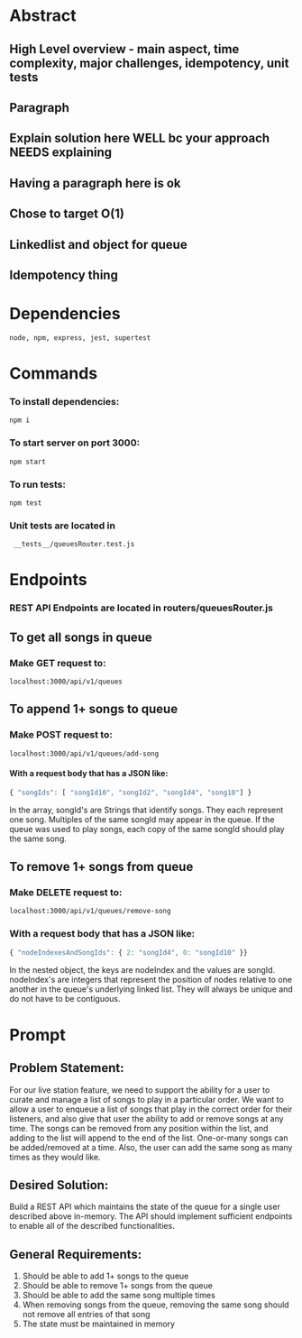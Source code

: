 # Abstract

## High Level overview - main aspect, time complexity, major challenges, idempotency, unit tests
## Paragraph
## Explain solution here WELL bc your approach NEEDS explaining
## Having a paragraph here is ok
## Chose to target O(1)
## Linkedlist and object for queue
## Idempotency thing



# Dependencies
``
node, npm, express, jest, supertest
``

# Commands
### To install dependencies:
```
npm i
```

### To start server on port 3000:
```
npm start
```

### To run tests:
```
npm test
```
### Unit tests are located in
```
 __tests__/queuesRouter.test.js
```

# Endpoints
### REST API Endpoints are located in routers/queuesRouter.js

## To get all songs in queue
### Make GET request to:
```
localhost:3000/api/v1/queues
```

## To append 1+ songs to queue
### Make POST request to:
```
localhost:3000/api/v1/queues/add-song
```
#### With a request body that has a JSON like:
```js
{ "songIds": [ "songId10", "songId2", "songId4", "song10"] }
```
In the array, songId's are Strings that identify songs. They each represent one song. Multiples of the same songId may appear in the queue. If the queue was used to play songs, each copy of the same songId should play the same song.

## To remove 1+ songs from queue
### Make DELETE request to:
```
localhost:3000/api/v1/queues/remove-song
```
### With a request body that has a JSON like:
```js
{ "nodeIndexesAndSongIds": { 2: "songId4", 0: "songId10" }}
```
In the nested object, the keys are nodeIndex and the values are songId. nodeIndex's are integers that represent the position of nodes relative to one another in the queue's underlying linked list. They will always be unique and do not have to be contiguous.

# Prompt

## Problem Statement:
For our live station feature, we need to support the ability for a user to curate and manage a list
of songs to play in a particular order. We want to allow a user to enqueue a list of songs that
play in the correct order for their listeners, and also give that user the ability to add or remove
songs at any time. The songs can be removed from any position within the list, and adding to
the list will append to the end of the list. One-or-many songs can be added/removed at a time.
Also, the user can add the same song as many times as they would like.

## Desired Solution:
Build a REST API which maintains the state of the queue for a single user described above
in-memory. The API should implement sufficient endpoints to enable all of the described
functionalities.

## General Requirements:
1. Should be able to add 1+ songs to the queue
2. Should be able to remove 1+ songs from the queue
3. Should be able to add the same song multiple times
4. When removing songs from the queue, removing the same song should not
remove all entries of that song
5. The state must be maintained in memory